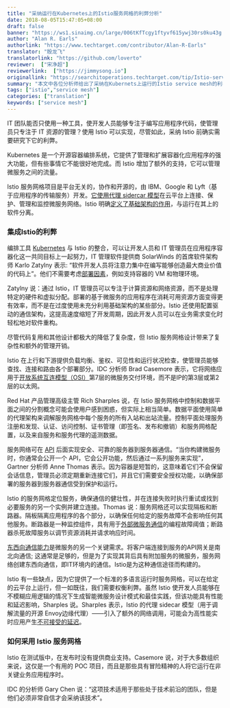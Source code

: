 ```yaml
---
title: "采纳运行在Kubernetes上的Istio服务网格的利弊分析"
date: 2018-08-05T15:47:05+08:00
draft: false
banner: "https://ws1.sinaimg.cn/large/006tKfTcgy1ftyvf615ywj30rs0ku43g.jpg"
author: "Alan R. Earls"
authorlink: "https://www.techtarget.com/contributor/Alan-R-Earls"
translator: "殷龙飞"
translatorlink: "https://github.com/loverto"
reviewer:  ["宋净超"]
reviewerlink:  ["https://jimmysong.io"]
originallink: "https://searchitoperations.techtarget.com/tip/Istio-service-mesh-tech-boosts-Kubernetes-work-with-trade-offs"
summary: "本文中各位分析师给出了采纳在Kubernets上运行的Istio service mesh的利弊分析。"
tags: ["istio","service mesh"]
categories: ["translation"]
keywords: ["service mesh"]
---
```


IT 团队能否只使用一种工具，使开发人员能够专注于编写应用程序代码，使管理员只专注于 IT 资源的管理？使用 Istio 可以实现，尽管如此，采纳 Istio 前确实需要研究下它的利弊。

Kubernetes 是一个开源容器编排系统，它提供了管理和扩展容器化应用程序的强大功能，但有些事情它不能很好地完成。而 Istio 增加了额外的支持，它可以管理微服务之间的流量。

Istio 服务网格项目是平台无关的，协作和开源的，由 IBM、Google 和 Lyft（基于应用程序的传输服务）开发。[它使用代理 sidercar 模型](https://searchmicroservices.techtarget.com/news/450419875/IBM-Google-Lyft-launch-Istio-open-source-microservices-platform)在云平台上连接、保护、管理和监控微服务网络。Istio 明确[定义了基础架构的作用](https://searchitoperations.techtarget.com/feature/Service-mesh-architecture-radicalizes-container-networking)，与运行在其上的软件分离。

### 集成Istio的利弊

编排工具 [Kubernetes](https://searchitoperations.techtarget.com/definition/Google-Kubernetes) 与 Istio 的整合，可以让开发人员和 IT 管理员在应用程序容器化这一共同目标上一起努力，IT 管理软件提供商 SolarWinds 的首席软件架构师 Karlo Zatylny 表示: “软件开发人员将注意力集中在编写能够创造最大商业价值的代码上”。他们不需要考虑[部署因素](https://searchitoperations.techtarget.com/ehandbook/How-container-deployment-changes-the-capacity-management-equation)，例如支持容器的 VM 和物理环境。

Zatylny 说：通过 Istio，IT 管理员可以专注于计算资源和网络资源，而不是处理特定的硬件和虚拟分配。部署的基于微服务的应用程序在消耗可用资源方面变得更有效率，而不是在过度使用未充分利用基础架构的某些部分。Istio 还使用配置驱动的通信架构，这提高速度缩短了开发周期，因此开发人员可以在业务需求变化时轻松地对软件重构。

尽管代码复用和其他设计都极大的降低了复杂度，但 Istio 服务网格设计带来了复杂性和额外的管理开销。

Istio 在上行和下游提供负载均衡、鉴权、可见性和运行状况检查，使管理员能够查找、连接和路由各个部署部分。IDC 分析师 Brad Casemore 表示，它将网络应用于[开放系统互连模型（OSI）](https://searchnetworking.techtarget.com/definition/OSI)第7层的微服务交付环境，而不是IP的第3层或第2层的以太网。

Red Hat 产品管理高级主管 Rich Sharples 说，在 Istio 服务网格中控制和数据平面之间的分割概念可能会使用户感到困惑，但实际上相当简单。数据平面使用简单的代理架构来调解服务网格中每个服务的所有入站和出站流量。控制平面处理服务注册和发现、认证、访问控制、证书管理（即签名、发布和撤销）和服务网格配置，以及来自服务和服务代理的遥测数据。

服务网络可在 [API](https://searchmicroservices.techtarget.com/definition/application-program-interface-API) 后面实现安全、可靠的服务器到服务器通信。“当你构建微服务时，你通常会公开一个 API，它会公开功能，然后通过一系列服务来实现”， Gartner 分析师 Anne Thomas 表示。因为容器是短暂的，这意味着它们不会保留会话信息，管理员必须定期重新连接它们，并且它们需要安全授权功能，以确保部署的服务器到服务器通信受到保护和运行。

Istio 的服务网格定位服务，确保通信的健壮性，并在连接失败时执行重试或找到必要服务的另一个实例并建立连接。Thomas 说：服务网格还可以实现隔板和断路器。隔板隔离应用程序的各个部分，以确保任何给定的服务故障不会影响任何其他服务。断路器是一种监控组件，具有用于[外部微服务通信](https://medium.com/microservices-in-practice/microservices-in-practice-7a3e85b6624c)的编程故障阈值；断路器杀死故障服务以调节资源消耗并请求响应时间。

[东西向通信能力](https://searchsdn.techtarget.com/definition/east-west-traffic)是微服务的另一个关键需求。将客户端连接到服务的API网关是南北向通信; 这通常是足够的，但是为了实现其背后具有附加服务的微服务，服务网络创建东西向通信，即IT环境内的通信。Istio是为这种通信途径而构建的。

Istio 有一些缺点，因为它提供了一个标准的多语言运行时服务网格，可以在给定的云平台上运行，但一如既往，我们需要权衡利弊。虽然 Istio 使开发人员能够在不模糊应用逻辑的情况下生成智能微服务设计模式和最佳实践，但该功能具有性能和延迟影响，Sharples 说。Sharples 表示，Istio 的代理 sidecar 模型（用于调解流量的开源 Envoy边缘代理）——引入了额外的网络调用，可能会为高性能实时应用产生[不可接受的延迟](https://searchmicroservices.techtarget.com/tip/Microservices-challenges-include-latency-but-it-can-be-beat)。

### 如何采用 Istio 服务网格

Istio 在测试版中，在发布时没有提供商业支持。Casemore 说，对于大多数组织来说，这仅是一个有用的 POC 项目，而且是那些具有冒险精神的人将它运行在非关键业务应用程序时。

IDC 的分析师 Gary Chen 说：“这项技术适用于那些处于技术前沿的团队，但是他们必须非常自信才会采纳该技术”。